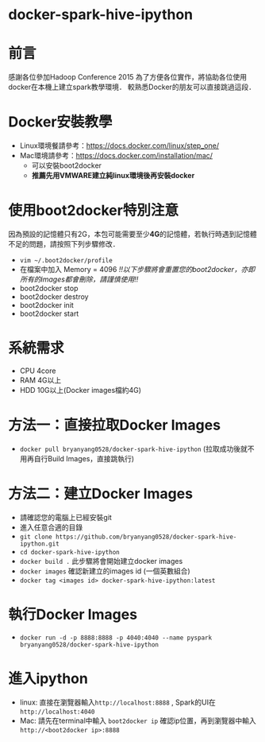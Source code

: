 # docker-spark-hive-ipython
# 前言

感謝各位參加Hadoop Conference 2015
為了方便各位實作，將協助各位使用docker在本機上建立spark教學環境．
較熟悉Docker的朋友可以直接跳過這段．

# Docker安裝教學

- Linux環境餐請參考：https://docs.docker.com/linux/step_one/
- Mac環境請參考：https://docs.docker.com/installation/mac/
  - 可以安裝boot2docker
  - **推薦先用VMWARE建立純linux環境後再安裝docker**

# 使用boot2docker特別注意
因為預設的記憶體只有2G，本包可能需要至少**4G**的記憶體，若執行時遇到記憶體不足的問題，請按照下列步驟修改．
- `vim ~/.boot2docker/profile`
- 在檔案中加入 Memory = 4096
*!!以下步驟將會重置您的boot2docker，亦即所有的images都會刪除，請謹慎使用!!*
- boot2docker stop
- boot2docker destroy
- boot2docker init
- boot2docker start

# 系統需求
- CPU 4core
- RAM 4G以上
- HDD 10G以上(Docker images檔約4G)

# 方法一：直接拉取Docker Images

- `docker pull bryanyang0528/docker-spark-hive-ipython`
(拉取成功後就不用再自行Build Images，直接跳執行)

# 方法二：建立Docker Images

- 請確認您的電腦上已經安裝git
- 進入任意合適的目錄
- `git clone https://github.com/bryanyang0528/docker-spark-hive-ipython.git`
- `cd docker-spark-hive-ipython`
- `docker build .`  此步驟將會開始建立docker images
- `docker images`   確認新建立的images id (一個英數組合)
- `docker tag <images id> docker-spark-hive-ipython:latest`

# 執行Docker Images

- `docker run -d -p 8888:8888 -p 4040:4040 --name pyspark bryanyang0528/docker-spark-hive-ipython`

# 進入ipython

- linux: 直接在瀏覽器輸入`http://localhost:8888` , Spark的UI在`http://localhost:4040`
- Mac: 請先在terminal中輸入 `boot2docker ip` 確認ip位置，再到瀏覽器中輸入`http://<boot2docker ip>:8888`


